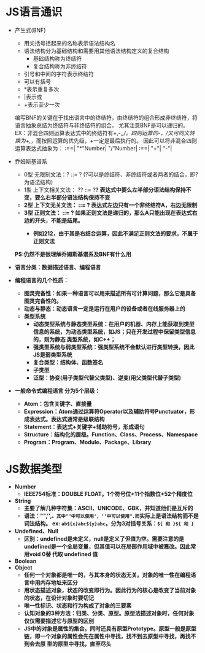# JS语言通识
- 产生式(BNF)
    + 用尖括号括起来的名称表示语法结构名
    + 语法结构分为基础结构和需要用其他语法结构定义的复合结构
        * 基础结构称为终结符
        * 复合结构称为非终结符
    + 引号和中间的字符表示终结符
    + 可以有括号
    + *表示重复多次
    + |表示或
    + +表示至少一次

    编写BNF的关键在于找出语言中的终结符，由终结符的组合形成非终结符，将语言抽象总结为终结符与非终结符的组合。
    尤其注意BNF是可以递归的。
    EX：非混合四则运算表达式中的终结符有+,-,*,/。四则运算的-，/又可同义转换为+,*，而按照运算的优先级，+一定是最后执行的。
        因此可以将非混合四则运算表达式抽象为：
        <MultiplicativeExpression>:==<Number>| 
            <MultiplicativeExpression>"*"Number|
            <MultiplicativeExpression>"/"Number|
        <AddtiveExpression>:==<MultiplicativeExpression>|
            <AddtiveExpression>"+"<MultiplicativeExpression>|
            <AddtiveExpression>"-"<MultiplicativeExpression>|

- 乔姆斯基谱系
    + 0型 无限制文法：? ::= ? (?可以是终结符、非终结符或者两者的结合，即?为语法结构)
    + 1型 上下文相关文法： ?<A>? ::= ?<B>? 表达式中要么左半部分语法结构保持不变，要么右半部分语法结构保持不变
    + 2型 上下文无关文法： <A> ::= ? 表达式左边只有一个非终结符A，右边无限制
    + 3型 正则文法：<A> ::= <A>? 如果正则文法是递归的，那么A只能出现在表达式右边的开头，不能是结尾。
        * 例如2**1**2，由于其是右结合运算，因此不满足正则文法的要求，不属于正则文法

    PS:仍然不是很理解乔姆斯基谱系及BNF有什么用

- 语言分类：数据描述语言、编程语言

- 编程语言的几个性质：
    + 图灵完备性：如果一种语言可以用来描述所有可计算问题，那么它是具备图灵完备性的。
    + 动态与静态：动态语言一定是运行在用户的设备或者在线服务器上的
    + 类型系统
        * 动态类型系统与静态类型系统：在用户的机器、内存上能获取到类型信息的系统，为动态类型系统，如JS；只在开发过程中保留类型信息的，则为静态    类型系统，如C++；
        * 强类型系统与弱类型系统：强类型系统不会默认进行类型转换，因此JS是弱类型系统
        * 复合类型：结构体、函数签名
        * 子类型
        * 泛型：协变(用子类型代替父类型)、逆变(用父类型代替子类型)

- 一般命令式编程语言
    分为5个层级：
    + Atom：包含关键字、直接量
    + Expression：Atom通过运算符Operator以及辅助符号Punctuator，形成表达式。表达式通常是级联结构
    + Statement：表达式+关键字+辅助符号，形成语句
    + Structure：结构化的层级。Function、Class、Process、Namespace
    + Program：Program、Module、Package、Library

# JS数据类型
- Number
    * IEEE754标准：DOUBLE FLOAT。1个符号位+11个指数位+52个精度位
- String
    * 主要了解几种字符集：ASCII、UNICODE、GBK，并知道他们是互斥的
    * 语法："",'',``。其中""中可以使用'，''中可以使用".而``实际上是语法结构而不是词法结构。
        ex: `ab${x}abc${y}abc`。分为3对括号关系：`${ 和 }${ 和 }`
- Undefined、Null
    * 区别：undefined是未定义，null是定义了但值为空。需要注意的是undefined是一个全局变量，但其值可以在局部作用域中被篡改。因此常用void 0替   代取 undefined 值
- Boolean
- Object
    * 任何一个对象都是唯一的，与其本身的状态无关。对象的唯一性在编程语言中用内存地址来区分
    * 用状态描述对象，状态的改变即行为。因此行为的核心是改变了当前对象的状态，在设计对象时要切记
    * 唯一性标识、状态和行为构成了对象的三要素
    * 认知对象的3种方法：归类、分类、原型。原型法描述对象时，任何对象仅仅需要描述它与原型的区别
    * JS中的对象是属性的集合。同时还具有原型Prototype。原型一般是原型链，即一个对象的属性会先在属性中寻找，找不到去原型中寻找，再找不到会去原    型的原型中寻找，直至尽头